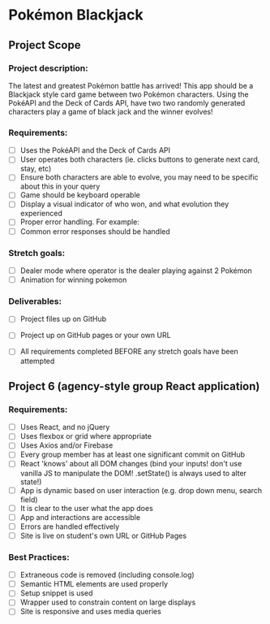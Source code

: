 # Pokémon Blackjack

## Project Scope

### Project description:
The latest and greatest Pokémon battle has arrived! This app should be a Blackjack style
card game between two Pokémon characters. Using the PokéAPI and the Deck of Cards
API, have two two randomly generated characters play a game of black jack and the winner
evolves!

### Requirements:
- [ ] Uses the PokéAPI and the Deck of Cards API
- [ ] User operates both characters (ie. clicks buttons to generate next card, stay, etc)
- [ ] Ensure both characters are able to evolve, you may need to be specific about this in your query
- [ ] Game should be keyboard operable
- [ ] Display a visual indicator of who won, and what evolution they experienced
- [ ] Proper error handling. For example:
- [ ] Common error responses should be handled

### Stretch goals:
- [ ] Dealer mode where operator is the dealer playing against 2 Pokémon
- [ ] Animation for winning pokemon

### Deliverables:
- [ ] Project files up on GitHub
- [ ] Project up on GitHub pages or your own URL
- [ ] All requirements completed BEFORE any stretch goals have been attempted


## Project 6 (agency-style group React application)

### Requirements:

- [ ] Uses React, and no jQuery
- [ ] Uses flexbox or grid where appropriate
- [ ] Uses Axios and/or Firebase
- [ ] Every group member has at least one significant commit on GitHub
- [ ] React 'knows' about all DOM changes (bind your inputs! don't use vanilla JS to manipulate the DOM! .setState() is always used to alter state!)
- [ ] App is dynamic based on user interaction (e.g. drop down menu, search field)
- [ ] It is clear to the user what the app does
- [ ] App and interactions are accessible
- [ ] Errors are handled effectively
- [ ] Site is live on student's own URL or GitHub Pages

### Best Practices:
- [ ] Extraneous code is removed (including console.log)
- [ ] Semantic HTML elements are used properly
- [ ] Setup snippet is used
- [ ] Wrapper used to constrain content on large displays
- [ ] Site is responsive and uses media queries
